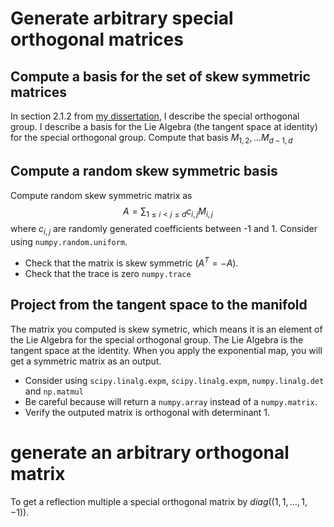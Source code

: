 # Generate arbitrary special orthogonal matrices

## Compute a basis for the set of skew symmetric matrices

In section 2.1.2 from [my dissertation](https://diginole.lib.fsu.edu/islandora/object/fsu%3A254496), I describe the special orthogonal group. 
I describe a basis for the Lie Algebra (the tangent space at identity) for the special orthogonal group.
Compute that basis $M_{1,2},\ldots M_{d-1,d}$

## Compute a random skew symmetric basis

Compute random skew symmetric matrix as 
$$
A=\sum_{1\leq i<j \leq d} c_{i,j} M_{i,j}
$$
where  $c_{i,j}$ are randomly generated coefficients between -1 and 1. 
Consider using  `numpy.random.uniform`.

- Check that the matrix is skew symmetric ($A^T=-A$).
- Check that the trace is zero `numpy.trace`

## Project from the tangent space to the manifold

The matrix you computed is skew symetric, which means it is an element of the Lie Algebra for the special orthogonal group. The Lie Algebra is the tangent space at the identity.
When you apply the exponential map, you will get a symmetric matrix as an output.

- Consider using `scipy.linalg.expm`, `scipy.linalg.expm`, `numpy.linalg.det` and `np.matmul`
- Be careful because will return a `numpy.array` instead of a `numpy.matrix`. 
- Verify the outputed matrix is orthogonal with determinant 1.

# generate an arbitrary orthogonal matrix

To get a reflection multiple a special orthogonal matrix by $diag((1,1,\ldots, 1, -1))$.
